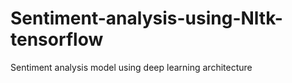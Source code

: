 # Sentiment-analysis-using-Nltk-tensorflow
Sentiment analysis model using deep learning architecture
